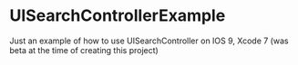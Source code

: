 # UISearchControllerExample
Just an example of how to use UISearchController on IOS 9, Xcode 7 (was beta at the time of creating this project)

